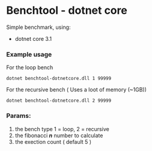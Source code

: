 # Benchtool - dotnet core

Simple benchmark, using:
 
  * dotnet core 3.1


### Example usage
For the loop bench
```
dotnet benchtool-dotnetcore.dll 1 99999
```

For the recursive bench ( Uses a loot of memory (~1GB))
```
dotnet benchtool-dotnetcore.dll 2 99999
```

### Params:
 1. the bench type 1 = loop, 2 = recursive
 2. the fibonacci ***n*** number to calculate 
 3. the exection count ( default 5 )
